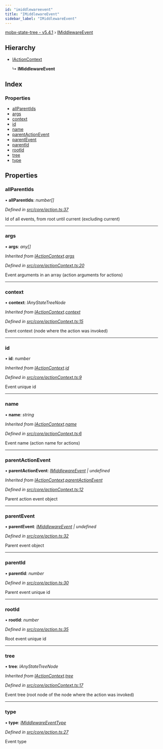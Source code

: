 ```yaml
---
id: "imiddlewareevent"
title: "IMiddlewareEvent"
sidebar_label: "IMiddlewareEvent"
---
```


[mobx-state-tree - v5.4.1](../index.md) › [IMiddlewareEvent](imiddlewareevent.md)

## Hierarchy

* [IActionContext](iactioncontext.md)

  ↳ **IMiddlewareEvent**

## Index

### Properties

* [allParentIds](imiddlewareevent.md#allparentids)
* [args](imiddlewareevent.md#args)
* [context](imiddlewareevent.md#context)
* [id](imiddlewareevent.md#id)
* [name](imiddlewareevent.md#name)
* [parentActionEvent](imiddlewareevent.md#parentactionevent)
* [parentEvent](imiddlewareevent.md#parentevent)
* [parentId](imiddlewareevent.md#parentid)
* [rootId](imiddlewareevent.md#rootid)
* [tree](imiddlewareevent.md#tree)
* [type](imiddlewareevent.md#type)

## Properties

###  allParentIds

• **allParentIds**: *number[]*

*Defined in [src/core/action.ts:37](https://github.com/mobxjs/mobx-state-tree/blob/0938d6d1/src/core/action.ts#L37)*

Id of all events, from root until current (excluding current)

___

###  args

• **args**: *any[]*

*Inherited from [IActionContext](iactioncontext.md).[args](iactioncontext.md#args)*

*Defined in [src/core/actionContext.ts:20](https://github.com/mobxjs/mobx-state-tree/blob/0938d6d1/src/core/actionContext.ts#L20)*

Event arguments in an array (action arguments for actions)

___

###  context

• **context**: *IAnyStateTreeNode*

*Inherited from [IActionContext](iactioncontext.md).[context](iactioncontext.md#context)*

*Defined in [src/core/actionContext.ts:15](https://github.com/mobxjs/mobx-state-tree/blob/0938d6d1/src/core/actionContext.ts#L15)*

Event context (node where the action was invoked)

___

###  id

• **id**: *number*

*Inherited from [IActionContext](iactioncontext.md).[id](iactioncontext.md#id)*

*Defined in [src/core/actionContext.ts:9](https://github.com/mobxjs/mobx-state-tree/blob/0938d6d1/src/core/actionContext.ts#L9)*

Event unique id

___

###  name

• **name**: *string*

*Inherited from [IActionContext](iactioncontext.md).[name](iactioncontext.md#name)*

*Defined in [src/core/actionContext.ts:6](https://github.com/mobxjs/mobx-state-tree/blob/0938d6d1/src/core/actionContext.ts#L6)*

Event name (action name for actions)

___

###  parentActionEvent

• **parentActionEvent**: *[IMiddlewareEvent](imiddlewareevent.md) | undefined*

*Inherited from [IActionContext](iactioncontext.md).[parentActionEvent](iactioncontext.md#parentactionevent)*

*Defined in [src/core/actionContext.ts:12](https://github.com/mobxjs/mobx-state-tree/blob/0938d6d1/src/core/actionContext.ts#L12)*

Parent action event object

___

###  parentEvent

• **parentEvent**: *[IMiddlewareEvent](imiddlewareevent.md) | undefined*

*Defined in [src/core/action.ts:32](https://github.com/mobxjs/mobx-state-tree/blob/0938d6d1/src/core/action.ts#L32)*

Parent event object

___

###  parentId

• **parentId**: *number*

*Defined in [src/core/action.ts:30](https://github.com/mobxjs/mobx-state-tree/blob/0938d6d1/src/core/action.ts#L30)*

Parent event unique id

___

###  rootId

• **rootId**: *number*

*Defined in [src/core/action.ts:35](https://github.com/mobxjs/mobx-state-tree/blob/0938d6d1/src/core/action.ts#L35)*

Root event unique id

___

###  tree

• **tree**: *IAnyStateTreeNode*

*Inherited from [IActionContext](iactioncontext.md).[tree](iactioncontext.md#tree)*

*Defined in [src/core/actionContext.ts:17](https://github.com/mobxjs/mobx-state-tree/blob/0938d6d1/src/core/actionContext.ts#L17)*

Event tree (root node of the node where the action was invoked)

___

###  type

• **type**: *[IMiddlewareEventType](../index.md#imiddlewareeventtype)*

*Defined in [src/core/action.ts:27](https://github.com/mobxjs/mobx-state-tree/blob/0938d6d1/src/core/action.ts#L27)*

Event type
